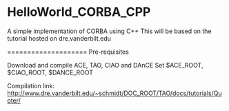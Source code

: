 HelloWorld_CORBA_CPP
====================

A simple implementation of CORBA using C++
This will be based on the tutorial hosted on dre.vanderbilt.edu

====================
Pre-requisites

Download and compile ACE, TAO, CIAO and DAnCE
Set $ACE_ROOT, $CIAO_ROOT, $DANCE_ROOT

Compilation link: http://www.dre.vanderbilt.edu/~schmidt/DOC_ROOT/TAO/docs/tutorials/Quoter/
